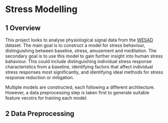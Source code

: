 # Stress Modelling

## 1 Overview

This project looks to analyse physiological signal data from the [WESAD](https://ubi29.informatik.uni-siegen.de/usi/data_wesad.html) dataset. The main goal is to construct a model for stress behaviour, distinguishing between baseline, stress, amusement and meditation. The secondary goal is to use this model to gain further insight into human stress bahaviour. This could include distinguishing individual stress response characteristics from a baseline, identifying factors that affect individual stress responses most significantly, and identifying ideal methods for stress response reduction or mitigation.

Multiple models are constructed, each following a different architecture. However, a data preprocessing step is taken first to generate suitable feature vecotrs for training each model.

## 2 Data Preprocessing
